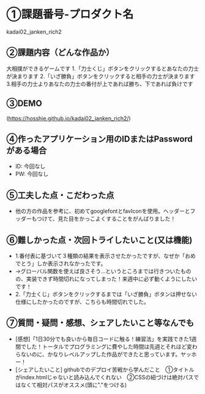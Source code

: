 # ①課題番号-プロダクト名

kadai02_janken_rich2

## ②課題内容（どんな作品か）

大相撲ができるゲームです
1.「力士くじ」ボタンをクリックするとあなたの力士が決まります
2.「いざ勝負」ボタンをクリックすると相手の力士が決まります
3.相手の力士よりあなたの力士の番付が上であれば勝ち、下であれば負けです

## ③DEMO

(https://hosshie.github.io/kadai02_janken_rich2/)

## ④作ったアプリケーション用のIDまたはPasswordがある場合

- ID: 今回なし
- PW: 今回なし

## ⑤工夫した点・こだわった点

- 他の方の作品を参考に、初めてgooglefontとfavIconを使用。ヘッダーとフッダーもつけて、見た目をかっこよくすることをがんばりました！

## ⑥難しかった点・次回トライしたいこと(又は機能)

- 1.番付表に基づいて３種類の結果を表示させたかったですが、なぜか「おめでとう」しか表示されなかったです。
- →グローバル関数を使えば良さそう…というところまでは行きついたものの、実装できず時間切れになってしまった！来週中に必ず動くようにしたいです！
- 2.「力士くじ」ボタンをクリックするまでは「いざ勝負」ボタンは押せない仕様にしたかったのですが、こちらも時間切れでした。

## ⑦質問・疑問・感想、シェアしたいこと等なんでも

- [感想]「1日30分でも良いから毎日コードに触る！練習法」を実践できた1週間でした！トータルでプログラミングに費やした時間は先週とそれほど変わらないのに、かなりレベルアップした作品ができたと思っています。ヤッホー！
- [シェアしたいこと] githubでのデプロイ苦戦から学んだこと　①タイトルがindex.htmlじゃないと読み込んでくれない　②CSSの紐づけは絶対パスではなくて相対パスがオススメ(頭に"."をつける)
